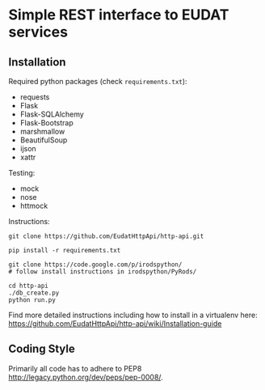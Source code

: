 Simple REST interface to EUDAT services
=======================================

Installation
------------

Required python packages (check `requirements.txt`):

- requests
- Flask
- Flask-SQLAlchemy
- Flask-Bootstrap
- marshmallow
- BeautifulSoup
- ijson
- xattr

Testing:

- mock
- nose
- httmock


Instructions:

    git clone https://github.com/EudatHttpApi/http-api.git

    pip install -r requirements.txt

    git clone https://code.google.com/p/irodspython/
    # follow install instructions in irodspython/PyRods/

    cd http-api
    ./db_create.py
    python run.py

Find more detailed instructions including how to install in a virtualenv here:
https://github.com/EudatHttpApi/http-api/wiki/Installation-guide


Coding Style
------------
Primarily all code has to adhere to PEP8 http://legacy.python.org/dev/peps/pep-0008/.
